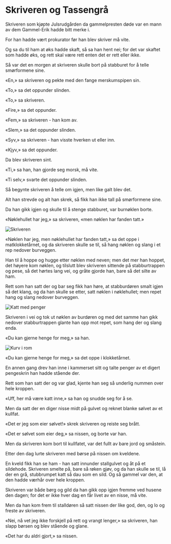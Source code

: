 # Skriveren og Tassengrå

Skriveren som kjøpte Julsrudgården da gammelpresten døde var en mann av dem Gammel-Erik hadde bitt merke i.

For han hadde vært prokurator før han blev skriver må vite.

Og sa du til ham at øks hadde skaft, så sa han hent nei; for det var skaftet som hadde øks, og rett skal være rett enten det er rett eller ikke.

Så var det en morgen at skriveren skulle bort på stabburet for å telle smørformene sine.

«En,» sa skriveren og pekte med den fange merskumspipen sin.

«To,» sa det oppunder slinden.

«To,» sa skriveren.

«Fire,» sa det oppunder.

«Fem,» sa skriveren - han kom av.

«Slem,» sa det oppunder slinden.

«Syv,» sa skriveren - han visste hverken ut eller inn.

«Kjyv,» sa det oppunder.

Da blev skriveren sint.

«Ti,» sa han, han gjorde seg morsk, må vite.

«Ti selv,» svarte det oppunder slinden.

Så begynte skriveren å telle om igjen, men like galt blev det.

Alt han strevde og alt han skrek, så fikk han ikke tall på smørformene sine.

Da han gikk igjen og skulle til å stenge stabburet, var burnøklen borte.

«Nøklehullet har jeg,» sa skriveren, «men nøklen har fanden tatt.»

![Skriveren](./sotg1.png)

«Nøklen har jeg, men nøklehullet har fanden tatt,» sa det oppe i matklokketårnet, og da skriveren skulle se til, så hang nøklen og slang i et rep nedover burveggen.

Han til å hoppe og hugge etter nøklen med neven; men det mer han hoppet, det høyere kom nøklen, og tilslutt blev skriveren sittende på stabburtrappen og pese, så det hørtes lang vei, og gråte gjorde han, bare så det silte av ham.

Rett som han satt der og bar seg fikk han høre, at stabburdøren smalt igjen så det klang, og da han skulle se etter, satt nøklen i nøklehullet; men repet hang og slang nedover burveggen.

![Katt med penger](./sotg2.png)

Skriveren i vei og tok ut nøklen av burdøren og med det samme han gikk nedover stabburtrappen glante han opp mot repet, som hang der og slang enda.

«Du kan gjerne henge for meg,» sa han.

![Kurv i rom](./sotg3.png)

«Du kan gjerne henge for meg,» sa det oppe i klokketårnet.

En annen gang drev han inne i kammerset sitt og talte penger av et digert pengeskrin han hadde stående der.

Rett som han satt der og var glad, kjente han seg så underlig nummen over hele kroppen.

«Uff, her må være katt inne,» sa han og snudde seg for å se.

Men da satt der en diger nisse midt på gulvet og reknet blanke sølvet av et kullfat.

«Det er jeg som eier sølvet!» skrek skriveren og reiste seg brått.

«Det er sølvet som eier deg,» sa nissen, og borte var han.

Men da skriveren kom bort til kullfatet, var det fullt av bare jord og småstein.

Etter den dag lurte skriveren med børse på nissen om kveldene.

En kveld fikk han se ham - han satt innunder stallgulvet og åt på et sildehode. Skriveren smelte på, bare så røken gjøv, og da han skulle se til, lå der en grå, stubbrumpet katt så dau som en sild. Og så gammel var den, at den hadde værhår over hele kroppen.

Skriveren var både børg og gild da han gikk opp igjen fremme ved husene den dagen; for det er ikke hver dag en får livet av en nisse, må vite.

Men da han kom frem til stalldøren så satt nissen der like god, den, og lo og freste av skriveren.

«Nei, nå vet jeg ikke forskjell på rett og vrangt lenger,» sa skriveren, han slapp børsen og blev stående og glane.

«Det har du aldri gjort,» sa nissen.
